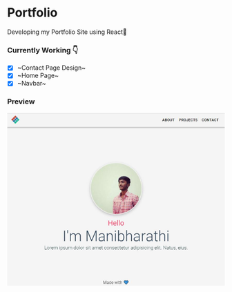 # Portfolio
Developing my Portfolio Site using React🚀

### Currently Working 👇
- [x] ~Contact Page Design~
- [x] ~Home Page~
- [x] ~Navbar~

### Preview
<img src="./public/preview.JPG" />